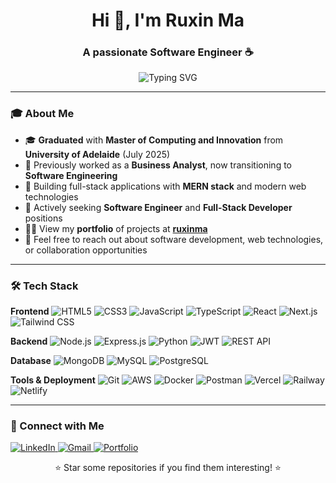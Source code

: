 <h1 align="center">Hi 👋, I'm Ruxin Ma</h1>
<h3 align="center">A passionate Software Engineer ☕️</h3>
<p align="center">
  <img src="https://readme-typing-svg.herokuapp.com?font=Fira+Code&pause=1000&color=FDC700&center=true&vCenter=true&width=435&lines=Software+Engineer;Full-Stack+Developer;MERN+Stack+Enthusiast;Always+Learning+New+Technologies" alt="Typing SVG" />
</p>

---

### 🎓 About Me
- 🎓 **Graduated** with **Master of Computing and Innovation** from **University of Adelaide** (July 2025)
- 💼 Previously worked as a **Business Analyst**, now transitioning to **Software Engineering**
- 🚀 Building full-stack applications with **MERN stack** and modern web technologies
- 🤝 Actively seeking **Software Engineer** and **Full-Stack Developer** positions
- 👩‍💻 View my **portfolio** of projects at **[ruxinma](https://ruxinma.netlify.app/)**
- 💬 Feel free to reach out about software development, web technologies, or collaboration opportunities

---

### 🛠️ Tech Stack

**Frontend**
![HTML5](https://img.shields.io/badge/HTML5-E34F26?style=for-the-badge&logo=html5&logoColor=white)
![CSS3](https://img.shields.io/badge/CSS3-1572B6?style=for-the-badge&logo=css3&logoColor=white)
![JavaScript](https://img.shields.io/badge/JavaScript-F7DF1E?style=for-the-badge&logo=javascript&logoColor=black)
![TypeScript](https://img.shields.io/badge/TypeScript-007ACC?style=for-the-badge&logo=typescript&logoColor=white)
![React](https://img.shields.io/badge/React-20232A?style=for-the-badge&logo=react&logoColor=61DAFB)
![Next.js](https://img.shields.io/badge/Next.js-000000?style=for-the-badge&logo=next.js&logoColor=white)
![Tailwind CSS](https://img.shields.io/badge/Tailwind_CSS-38B2AC?style=for-the-badge&logo=tailwind-css&logoColor=white)

**Backend**
![Node.js](https://img.shields.io/badge/Node.js-43853D?style=for-the-badge&logo=node.js&logoColor=white)
![Express.js](https://img.shields.io/badge/Express.js-404D59?style=for-the-badge&logo=express&logoColor=white)
![Python](https://img.shields.io/badge/Python-3776AB?style=for-the-badge&logo=python&logoColor=white)
![JWT](https://img.shields.io/badge/JWT-black?style=for-the-badge&logo=JSON%20web%20tokens)
![REST API](https://img.shields.io/badge/REST_API-02569B?style=for-the-badge&logo=api&logoColor=white)

**Database**
![MongoDB](https://img.shields.io/badge/MongoDB-4EA94B?style=for-the-badge&logo=mongodb&logoColor=white)
![MySQL](https://img.shields.io/badge/MySQL-00000F?style=for-the-badge&logo=mysql&logoColor=white)
![PostgreSQL](https://img.shields.io/badge/PostgreSQL-316192?style=for-the-badge&logo=postgresql&logoColor=white)

**Tools & Deployment**
![Git](https://img.shields.io/badge/Git-F05032?style=for-the-badge&logo=git&logoColor=white)
![AWS](https://img.shields.io/badge/AWS-232F3E?style=for-the-badge&logo=amazon-aws&logoColor=white)
![Docker](https://img.shields.io/badge/Docker-2496ED?style=for-the-badge&logo=docker&logoColor=white)
![Postman](https://img.shields.io/badge/Postman-FF6C37?style=for-the-badge&logo=postman&logoColor=white)
![Vercel](https://img.shields.io/badge/Vercel-000000?style=for-the-badge&logo=vercel&logoColor=white)
![Railway](https://img.shields.io/badge/Railway-131415?style=for-the-badge&logo=railway&logoColor=white)
![Netlify](https://img.shields.io/badge/Netlify-00C7B7?style=for-the-badge&logo=netlify&logoColor=white)

---

### 🤝 Connect with Me
<p>
  <a href="https://www.linkedin.com/in/ruxin-ma/" target="_blank">
    <img src="https://img.shields.io/badge/LinkedIn-0077B5?style=for-the-badge&logo=linkedin&logoColor=white" alt="LinkedIn"/>
  </a>
  <a href="mailto:alisonma0610@gmail.com">
    <img src="https://img.shields.io/badge/Gmail-D14836?style=for-the-badge&logo=gmail&logoColor=white" alt="Gmail"/>
  </a>
  <a href="https://ruxinma.netlify.app/" target="_blank">
    <img src="https://img.shields.io/badge/Portfolio-3921a3?style=for-the-badge&logo=google-chrome&logoColor=white" alt="Portfolio"/>
  </a>
</p>

<div align="center">
  ⭐ Star some repositories if you find them interesting! ⭐
</div>

